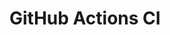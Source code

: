 # GitHub Actions CI















































































































































































































































































































































































































































































































































































































































































































































































































































































































































































































































































































































































































































































































































































































































































































































































































































































































































































































































































































































